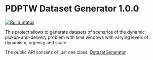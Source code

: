 # PDPTW Dataset Generator 1.0.0

[![Build Status](https://travis-ci.org/rinde/pdptw-dataset-generator.svg)](https://travis-ci.org/rinde/pdptw-dataset-generator)

This project allows to generate datasets of scenarios of the dynamic pickup-and-delivery problem with time windows with varying levels of dynamism, urgency and scale.

The public API consists of just one class: [DatasetGenerator](src/main/java/com/github/rinde/datgen/pdptw/DatasetGenerator.java)
